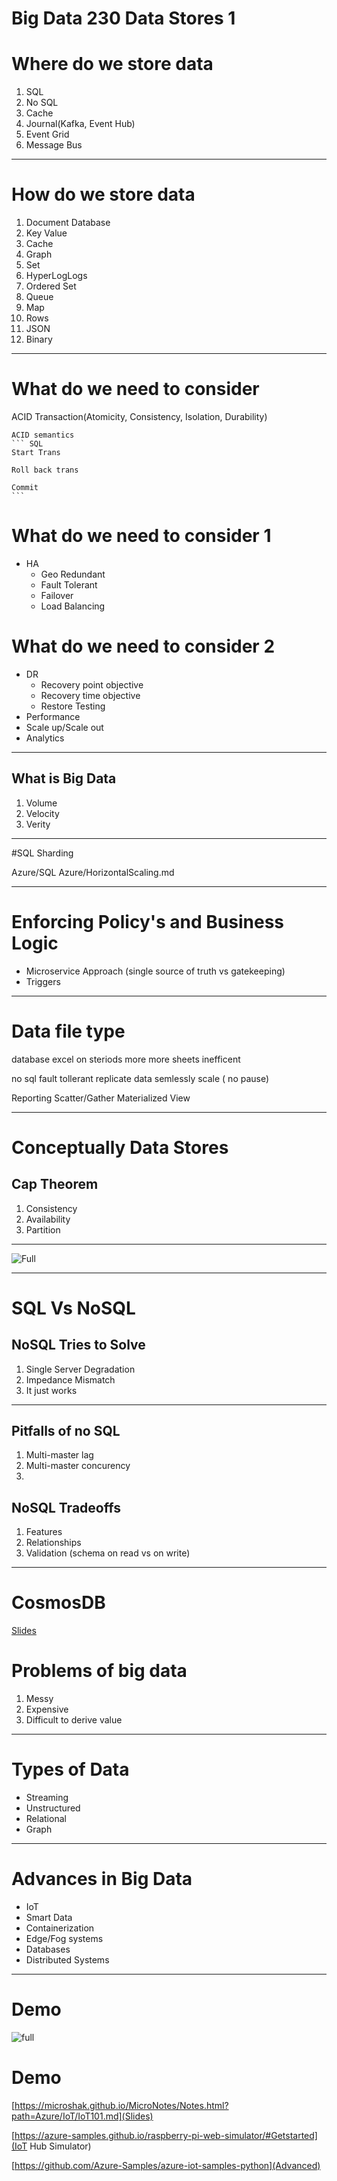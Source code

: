 # Big Data 230 Data Stores 1

# Where do we store data
1. SQL 
2. No SQL 
3. Cache
1. Journal(Kafka, Event Hub) 
1. Event Grid 
1. Message Bus
---
# How do we store data
1. Document Database  
1. Key Value 
1. Cache
1. Graph
1. Set
2. HyperLogLogs 
3. Ordered Set 
4. Queue
5. Map
6. Rows
7. JSON
8. Binary
---

# What do we need to consider 
 ACID Transaction(Atomicity, Consistency, Isolation, Durability)


    ACID semantics 
    ``` SQL
    Start Trans

    Roll back trans

    Commit
    ```

# What do we need to consider 1

* HA
  * Geo Redundant
  * Fault Tolerant
  * Failover
  * Load Balancing

# What do we need to consider 2 
* DR
  * Recovery point objective 
  * Recovery time objective
  * Restore Testing
* Performance
* Scale up/Scale out
* Analytics

---

## What is Big Data
1. Volume
2. Velocity
3. Verity

---
#SQL Sharding

Azure/SQL Azure/HorizontalScaling.md

---



# Enforcing Policy's and Business Logic
* Microservice Approach (single source of truth vs gatekeeping)
* Triggers
   
---

# Data file type
database
    excel on steriods
    more more sheets
    inefficent

no sql
    fault tollerant replicate data
    semlessly scale ( no pause)







Reporting
Scatter/Gather 
    Materialized View



---
# Conceptually Data Stores
## Cap Theorem
1. Consistency
2. Availability
3. Partition 

---

![Full](https://microshak.github.io/MicroNotes/Images/Cap.png)

---

# SQL Vs NoSQL
## NoSQL Tries to Solve
1. Single Server Degradation
1. Impedance Mismatch
1. It just works

---

## Pitfalls of no SQL
1. Multi-master lag
2. Multi-master concurency
3. 

## NoSQL Tradeoffs
1. Features
2. Relationships
3. Validation (schema on read vs on write)

---
# CosmosDB
[Slides]([https://microshak.github.io/MicroNotes/Notes.html?path=Azure/cosmosDB.md](Slides))



# Problems of big data
1. Messy
2. Expensive
3. Difficult to derive value

---

# Types of Data
* Streaming
* Unstructured
* Relational
* Graph

---

# Advances in Big Data
* IoT
* Smart Data
* Containerization
* Edge/Fog systems
* Databases
* Distributed Systems
 
---
# Demo 
![full](https://microshak.github.io/MicroNotes/Images/week1.png)


# Demo

[https://microshak.github.io/MicroNotes/Notes.html?path=Azure/IoT/IoT101.md](Slides)

[https://azure-samples.github.io/raspberry-pi-web-simulator/#Getstarted](IoT Hub Simulator)

[https://github.com/Azure-Samples/azure-iot-samples-python](Advanced)


